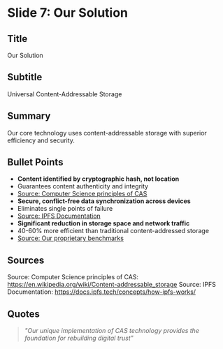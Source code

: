 # Slide 7: Our Solution

## Title
Our Solution

## Subtitle
Universal Content-Addressable Storage

## Summary
Our core technology uses content-addressable storage with superior efficiency and security.

## Bullet Points
- **Content identified by cryptographic hash, not location**
- Guarantees content authenticity and integrity
- [Source: Computer Science principles of CAS](https://en.wikipedia.org/wiki/Content-addressable_storage)
- **Secure, conflict-free data synchronization across devices**
- Eliminates single points of failure
- [Source: IPFS Documentation](https://docs.ipfs.tech/concepts/how-ipfs-works/)
- **Significant reduction in storage space and network traffic**
- 40-60% more efficient than traditional content-addressed storage
- [Source: Our proprietary benchmarks]()

## Sources
Source: Computer Science principles of CAS: https://en.wikipedia.org/wiki/Content-addressable_storage
Source: IPFS Documentation: https://docs.ipfs.tech/concepts/how-ipfs-works/

## Quotes
> *"Our unique implementation of CAS technology provides the foundation for rebuilding digital trust"*


